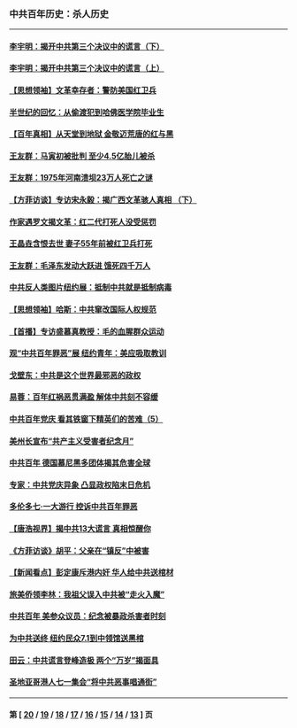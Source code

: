 ### 中共百年历史：杀人历史
---
#### [李宇明：揭开中共第三个决议中的谎言（下）](../../pages/nf1176106/n13389389.md?12020430) 
#### [李宇明：揭开中共第三个决议中的谎言（上）](../../pages/nf1176106/n13388697.md?12020430) 
#### [【思想领袖】文革幸存者：警防美国红卫兵](../../pages/nf1176106/n13339289.md?12020430) 
#### [半世纪的回忆：从偷渡犯到哈佛医学院毕业生](../../pages/nf1176106/n13345328.md?12020430) 
#### [【百年真相】从天堂到地狱 金敬迈荒唐的红与黑](../../pages/nf1176106/n13336995.md?12020430) 
#### [王友群：马寅初被批判 至少4.5亿胎儿被杀](../../pages/nf1176106/n13260313.md?12020430) 
#### [王友群：1975年河南溃坝23万人死亡之谜](../../pages/nf1176106/n13231576.md?12020430) 
#### [【方菲访谈】专访宋永毅：揭广西文革骇人真相 （下）](../../pages/nf1176106/n13209074.md?12020430) 
#### [作家遇罗文揭文革：红二代打死人没受惩罚](../../pages/nf1176106/n13205254.md?12020430) 
#### [王晶垚含恨去世 妻子55年前被红卫兵打死](../../pages/nf1176106/n13203590.md?12020430) 
#### [王友群：毛泽东发动大跃进 饿死四千万人](../../pages/nf1176106/n13177158.md?12020430) 
#### [中共反人类图片纽约展：抵制中共就是抵制病毒](../../pages/nf1176106/n13115371.md?12020430) 
#### [【思想领袖】哈斯：中共窜改国际人权规范](../../pages/nf1176106/n13053647.md?12020430) 
#### [【首播】专访盛慕真教授：毛的血腥群众运动](../../pages/nf1176106/n13091782.md?12020430) 
#### [观“中共百年罪恶”展 纽约青年：美应吸取教训](../../pages/nf1176106/n13085246.md?12020430) 
#### [戈壁东：中共是这个世界最邪恶的政权](../../pages/nf1176106/n13085641.md?12020430) 
#### [易蓉：百年红祸恶贯满盈 解体中共刻不容缓](../../pages/nf1176106/n13084455.md?12020430) 
#### [中共百年党庆 看其铁窗下精英们的苦难（5）](../../pages/nf1176106/n13076766.md?12020430) 
#### [美州长宣布“共产主义受害者纪念月”](../../pages/nf1176106/n13074024.md?12020430) 
#### [中共百年 德国慕尼黑多团体揭其危害全球](../../pages/nf1176106/n13068873.md?12020430) 
#### [专家：中共党庆异象 凸显政权陷末日危机](../../pages/nf1176106/n13067084.md?12020430) 
#### [多伦多七·一大游行 控诉中共百年罪恶](../../pages/nf1176106/n13062043.md?12020430) 
#### [【唐浩视界】揭中共13大谎言 真相惊醒你](../../pages/nf1176106/n13065208.md?12020430) 
#### [《方菲访谈》胡平：父亲在“镇反”中被害](../../pages/nf1176106/n13064114.md?12020430) 
#### [【新闻看点】彭定康斥港内奸 华人给中共送棺材](../../pages/nf1176106/n13064230.md?12020430) 
#### [旅美侨领李林：我祖父误入中共被“走火入魔”](../../pages/nf1176106/n13062777.md?12020430) 
#### [中共百年 美参众议员：纪念被暴政杀害者时刻](../../pages/nf1176106/n13063735.md?12020430) 
#### [为中共送终 纽约民众7.1到中领馆送黑棺](../../pages/nf1176106/n13062573.md?12020430) 
#### [田云：中共谎言登峰造极 两个“万岁”揭面具](../../pages/nf1176106/n13062013.md?12020430) 
#### [圣地亚哥港人七一集会“将中共恶事唱通街”](../../pages/nf1176106/n13062681.md?12020430) 

---
#### 第 [ [20](./20.md?12020430) / [19](./19.md?12020430) / [18](./18.md?12020430) / [17](./17.md?12020430) / [16](./16.md?12020430) / [15](./15.md?12020430) / [14](./14.md?12020430) / [13](./13.md?12020430) ] 页
